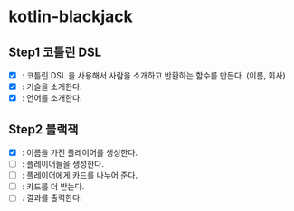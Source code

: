 # kotlin-blackjack

## Step1 코틀린 DSL
- [x] : 코틀린 DSL 을 사용해서 사람을 소개하고 반환하는 함수를 만든다. (이름, 회사)
- [x] : 기술을 소개한다.
- [x] : 언어를 소개한다.

## Step2 블랙잭
- [x] : 이름을 가진 플레이어를 생성한다.
- [ ] : 플레이어들을 생성한다.
- [ ] : 플레이어에게 카드를 나누어 준다.
- [ ] : 카드를 더 받는다.
- [ ] : 결과를 출력한다.
